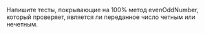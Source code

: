 Напишите тесты, покрывающие на 100% метод evenOddNumber, который проверяет, является ли
переданное число четным или нечетным.


